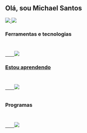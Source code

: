 ## Olá, sou Michael Santos

<a href="https://github.com/WazowskiDMike?tab=repositories">
<img heigth="180em" src="https://github-readme-stats.vercel.app/api?username=WazowskiDMike&show_icons=true&theme=dracula&hide_border=true">
<img heigth="180em" src="https://github-readme-stats.vercel.app/api/top-langs/?username=WazowskiDMike&layout=compact&theme=dracula&hide_border=true)](https://github.com/anuraghazra/github-readme-stats">

</a>

### Ferramentas e tecnologias

<code>
<a href="https://skillicons.dev">
    <img src="https://skillicons.dev/icons?i=html,js,css,php,bootstrap,mysql,tailwind,github" />
</code>

### Estou aprendendo

<code>
<a href="https://skillicons.dev">
    <img src="https://skillicons.dev/icons?i=laravel,react,java,ts,py"/>
</a>
</code>

### Programas 
<code>
<a href="https://skillicons.dev">
    <img src="https://skillicons.dev/icons?i=vscode,idea,figma"/>
</a>
</code>
